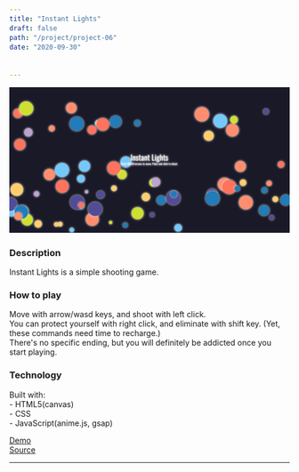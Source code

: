 ```yaml
---
title: "Instant Lights"
draft: false
path: "/project/project-06"
date: "2020-09-30"


---
```


![](./image/project06.png)  

### Description

Instant Lights is a simple shooting game.

### How to play
Move with arrow/wasd keys, and shoot with left click.  
You can protect yourself with right click, and eliminate with shift key. (Yet, these commands need time to recharge.)  
There's no specific ending, but you will definitely be addicted once you start playing. 

### Technology
Built with:  
    - HTML5(canvas)  
    - CSS  
    - JavaScript(anime.js, gsap)  




<a href="https://sumi0820.github.io/instant-lights/" target="_blank">Demo</a>  
<a href="https://github.com/sumi0820/instant-lights" target="_blank">Source</a>


---
